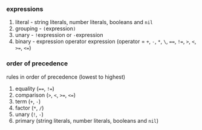 ### expressions

1. literal - string literals, number literals, booleans and `nil`
2. grouping - `(`expression`)`
3. unary - `!`expression or `-`expression
4. binary - expression operator expression (operator = `+`, `-`, `*`, `\`, `==`, `!=`, `>`, `<`, `>=`, `<=`)

### order of precedence

rules in order of precedence (lowest to highest)

1. equality (`==`, `!=`)
2. comparison (`>`, `<`, `>=`, `<=`)
3. term (`+`, `-`)
4. factor (`*`, `/`)
5. unary (`!`, `-`)
6. primary (string literals, number literals, booleans and `nil`)
